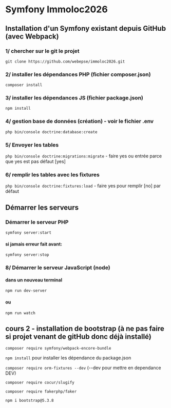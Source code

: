 # Symfony Immoloc2026

## Installation d'un Symfony existant depuis GitHub (avec Webpack)
### 1/ chercher sur le git le projet
```git clone https://github.com/webepse/immoloc2026.git```
### 2/ installer les dépendances PHP (fichier composer.json)
```composer install```
### 3/ installer les dépendances JS (fichier package.json)
```npm install```
### 4/ gestion base de données (création) - voir le fichier .env
```php bin/console doctrine:database:create```
### 5/ Envoyer les tables
```php bin/console doctrine:migrations:migrate``` - faire yes ou entrée parce que yes est pas défaut [yes]
### 6/ remplir les tables avec les fixtures
```php bin/console doctrine:fixtures:load``` - faire yes pour remplir [no] par défaut

## Démarrer les serveurs
### Démarrer le serveur PHP
```symfony server:start```
#### si jamais erreur fait avant:
```symfony server:stop```

### 8/ Démarrer le serveur JavaScript (node)
#### dans un nouveau terminal
```npm run dev-server```
#### ou
```npm run watch```

## cours 2 - installation de bootstrap (à ne pas faire si projet venant de gitHub donc déjà installé)
```composer require symfony/webpack-encore-bundle```

```npm install``` pour installer les dépendance du package.json

```composer require orm-fixtures --dev``` (--dev pour mettre en dependance DEV)

```composer require cocur/slugify```

```composer require fakerphp/faker```

```npm i bootstrap@5.3.8```

